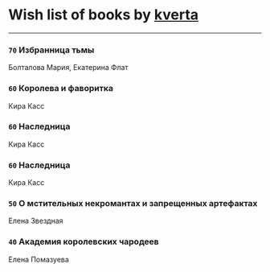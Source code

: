 # Wish list of books by [kverta](http://vk.com/id312298637)
---

### `70` Избранница тьмы
Болталова Мария, Екатерина Флат

### `60` Королева и фаворитка
Кира Касс

### `60` Наследница
Кира Касс

### `60` Наследница
Кира Касс

### `50` О мстительных некромантах и запрещенных артефактах
Елена Звездная

### `40` Академия королевских чародеев
Елена Помазуева

